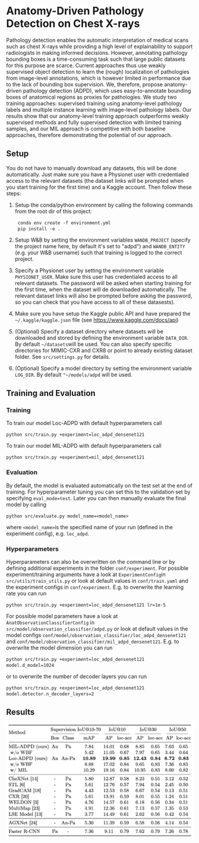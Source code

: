 # Anatomy-Driven Pathology Detection on Chest X-rays

Pathology detection enables the automatic interpretation of medical scans such as chest X-rays while providing a high level of explainability to support radiologists in making informed decisions.
However, annotating pathology bounding boxes is a time-consuming task such that large public datasets for this purpose are scarce. Current approaches thus use weakly supervised object detection to learn the (rough) localization of pathologies from image-level annotations, which is however limited in performance due to the lack of bounding box supervision. 
We, therefore, propose  anatomy-driven pathology detection (ADPD), which uses easy-to-annotate bounding boxes of anatomical regions as proxies for pathologies. 
We study two training approaches: supervised training using anatomy-level pathology labels and multiple instance learning with image-level pathology labels. Our results show that our anatomy-level training approach outperforms weakly supervised methods and fully supervised detection with limited training samples, and our MIL approach is competitive with both baseline approaches, therefore demonstrating the potential of our approach.

## Setup
You do not have to manually download any datasets, this will be done automatically. Just make sure you have a Physionet user with credentialed access to the relevant datasets (the dataset links will be prompted when you start training for the first time) and a Kaggle account. Then follow these steps:


1. Setup the conda/python environment by calling the following commands from the root dir of this project:
    

        conda env create -f environment.yml 
        pip install -e .

2. Setup W&B by setting the environment variables `WANDB_PROJECT` (specify the project name here, by default it's set to "adpd") and `WANDB_ENTITY` (e.g. your W&B username) such that training is logged to the correct project.

3. Specify a Physionet user by setting the environment variable `PHYSIONET_USER`. Make sure this user has credentialed access to all relevant datasets. The password will be asked when starting training for the first time, when the dataset will de downloaded automatically. The relevant dataset links will also be prompted before asking the password, so you can check that you have access to all of these datasests).

4. Make sure you have setup the Kaggle public API and have prepared the ``~/.kaggle/kaggle.json`` file (see https://www.kaggle.com/docs/api)

5. (Optional) Specify a dataset directory where datasets will be downloaded and stored by defining the environment variable ``DATA_DIR``. By default ``~/datasets``will be used.
You can also specify specific directories for MIMIC-CXR and CXR8 or point to already existing dataset folder. See ``src/settings.py`` for details.

6. (Optional) Specify a model directory by setting the environment variable `LOG_DIR`. By default ``"~/models/adpd`` will be used.


## Training and Evaluation
### Training
To train our model Loc-ADPD with default hyperparameters call

    python src/train.py +experiment=loc_adpd_densenet121

To train our model MIL-ADPD with default hyperparameters call

    python src/train.py +experiment=mil_adpd_densenet121

### Evaluation
By default, the model is evaluated automatically on the test set at the end of training. For hyperparameter tuning you can set this to the validation set by specifying ``eval_mode=test``. Later you can then manually evaluate the final model by calling

    python src/evaluate.py model_name=<model_name>

where ``<model_name>``is the specified name of your run (defined in the experiment config), e.g. ``loc_adpd``.

### Hyperparameters 
Hyperparameters can also be overwritten on the command line or by defining additional experiments in the folder ``conf/experiment``.
For possible experiment/training arguments have a look at ``ExperimentConfig``in ``src/utils/train_utils.py`` or look at default values in ``conf/train.yaml`` and the experiment configs in ``conf/experiment``. E.g. to overwrite the learning rate you can run

    python src/train.py +experiment=loc_adpd_densenet121 lr=1e-5

For possible model parameters have a look at ``AnatObservationClassifierConfig`` in ``src/model/observation_classifier/adpd.py`` or look at default values in the model configs ``conf/model/observation_classifier/loc_adpd_densenet121`` and ``conf/model/observation_classifier/mil_adpd_densenet121``.
E.g. to overwrite the model dimension you can run

    python src/train.py +experiment=loc_adpd_densenet121 model.d_model=1024

or to overwrite the number of decoder layers you can run

    python src/train.py +experiment=loc_adpd_densenet121 model.detector.n_decoder_layers=2


## Results
![Results](results/results.png)
